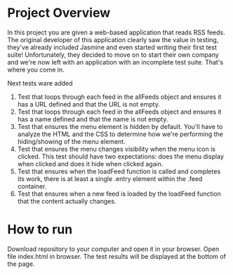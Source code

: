 # Project Overview

In this project you are given a web-based application that reads RSS feeds. The original developer of this application clearly saw the value in testing, they've already included Jasmine and even started writing their first test suite! Unfortunately, they decided to move on to start their own company and we're now left with an application with an incomplete test suite. That's where you come in.

Next tests ware added

1. Test that loops through each feed in the allFeeds object and ensures it has a URL defined and that the URL is not empty.
2. Test that loops through each feed in the allFeeds object and ensures it has a name defined and that the name is not empty.
3. Test that ensures the menu element is hidden by default. You'll have to analyze the HTML and the CSS to determine how we're performing the hiding/showing of the menu element.
4. Test that ensures the menu changes visibility when the menu icon is clicked. This test should have two expectations: does the menu display when clicked and does it hide when clicked again.
5. Test that ensures when the loadFeed function is called and completes its work, there is at least a single .entry element within the .feed container.
6. Test that ensures when a new feed is loaded by the loadFeed function that the content actually changes.


# How to run

Download repository to your computer and open it in your browser. Open file index.html in browser. The test results will be displayed at the bottom of the page.
